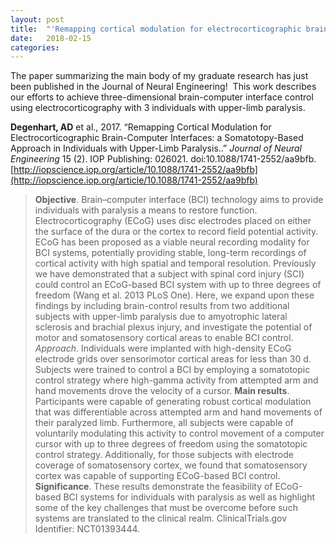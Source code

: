 ```yaml
---
layout: post
title:  "'Remapping cortical modulation for electrocorticographic brain–computer interfaces' published in the Journal of Neural Engineering"
date:   2018-02-15
categories: 
---
```


The paper summarizing the main body of my graduate research has just been published in the Journal of Neural Engineering!  This work describes our efforts to achieve three-dimensional brain-computer interface control using electrocorticography with 3 individuals with upper-limb paralysis.

**Degenhart, AD** et al., 2017. “Remapping Cortical Modulation for Electrocorticographic Brain-Computer Interfaces: a Somatotopy-Based Approach in Individuals with Upper-Limb Paralysis..” *Journal of Neural Engineering* 15 (2). IOP Publishing: 026021. doi:10.1088/1741-2552/aa9bfb. [http://iopscience.iop.org/article/10.1088/1741-2552/aa9bfb](http://iopscience.iop.org/article/10.1088/1741-2552/aa9bfb)

> **Objective**. Brain–computer interface (BCI) technology aims to provide individuals with paralysis a means to restore function. Electrocorticography (ECoG) uses disc electrodes placed on either the surface of the dura or the cortex to record field potential activity. ECoG has been proposed as a viable neural recording modality for BCI systems, potentially providing stable, long-term recordings of cortical activity with high spatial and temporal resolution. Previously we have demonstrated that a subject with spinal cord injury (SCI) could control an ECoG-based BCI system with up to three degrees of freedom (Wang et al. 2013 PLoS One). Here, we expand upon these findings by including brain-control results from two additional subjects with upper-limb paralysis due to amyotrophic lateral sclerosis and brachial plexus injury, and investigate the potential of motor and somatosensory cortical areas to enable BCI control. *Approach*. Individuals were implanted with high-density ECoG electrode grids over sensorimotor cortical areas for less than 30 d. Subjects were trained to control a BCI by employing a somatotopic control strategy where high-gamma activity from attempted arm and hand movements drove the velocity of a cursor. **Main results**. Participants were capable of generating robust cortical modulation that was differentiable across attempted arm and hand movements of their paralyzed limb. Furthermore, all subjects were capable of voluntarily modulating this activity to control movement of a computer cursor with up to three degrees of freedom using the somatotopic control strategy. Additionally, for those subjects with electrode coverage of somatosensory cortex, we found that somatosensory cortex was capable of supporting ECoG-based BCI control. **Significance**. These results demonstrate the feasibility of ECoG-based BCI systems for individuals with paralysis as well as highlight some of the key challenges that must be overcome before such systems are translated to the clinical realm. ClinicalTrials.gov Identifier: NCT01393444.
